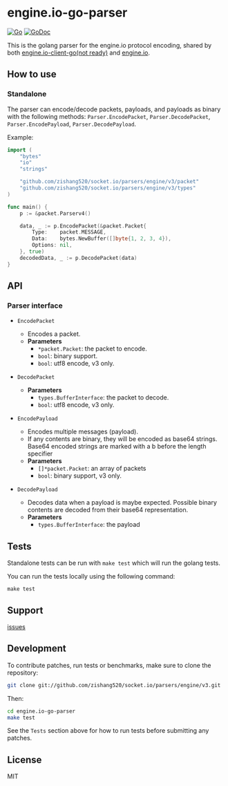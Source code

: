 
# engine.io-go-parser

[![Go](https://github.com/zishang520/socket.io/parsers/engine/v3/actions/workflows/go.yml/badge.svg)](https://github.com/zishang520/socket.io/parsers/engine/v3/actions/workflows/go.yml)
[![GoDoc](https://pkg.go.dev/badge/github.com/zishang520/socket.io/parsers/engine/v3?utm_source=godoc)](https://pkg.go.dev/github.com/zishang520/socket.io/parsers/engine/v3)

This is the golang parser for the engine.io protocol encoding,
shared by both
[engine.io-client-go(not ready)](https://github.com/zishang520/socket.io/clients/engine/v3) and
[engine.io](https://github.com/zishang520/engine.io).

## How to use

### Standalone

The parser can encode/decode packets, payloads, and payloads as binary
with the following methods: `Parser.EncodePacket`, `Parser.DecodePacket`, `Parser.EncodePayload`,
`Parser.DecodePayload`.

Example:

```go
import (
    "bytes"
    "io"
    "strings"

    "github.com/zishang520/socket.io/parsers/engine/v3/packet"
    "github.com/zishang520/socket.io/parsers/engine/v3/types"
)

func main() {
    p := &packet.Parserv4()

    data, _ := p.EncodePacket(&packet.Packet{
        Type:    packet.MESSAGE,
        Data:    bytes.NewBuffer([]byte{1, 2, 3, 4}),
        Options: nil,
    }, true)
    decodedData, _ := p.DecodePacket(data)
}
```

## API

### Parser interface

- `EncodePacket`
    - Encodes a packet.
    - **Parameters**
      - `*packet.Packet`: the packet to encode.
      - `bool`: binary support.
      - `bool`: utf8 encode, v3 only.
- `DecodePacket`
    - **Parameters**
      - `types.BufferInterface`: the packet to decode.
      - `bool`: utf8 encode, v3 only.

- `EncodePayload`
    - Encodes multiple messages (payload).
    - If any contents are binary, they will be encoded as base64 strings. Base64
      encoded strings are marked with a b before the length specifier
    - **Parameters**
      - `[]*packet.Packet`: an array of packets
      - `bool`: binary support, v3 only.
- `DecodePayload`
    - Decodes data when a payload is maybe expected. Possible binary contents are
      decoded from their base64 representation.
    - **Parameters**
      - `types.BufferInterface`: the payload

## Tests

Standalone tests can be run with `make test` which will run the golang tests.

You can run the tests locally using the following command:

```
make test
```

## Support

[issues](https://github.com/zishang520/socket.io/parsers/engine/v3/issues)

## Development

To contribute patches, run tests or benchmarks, make sure to clone the
repository:

```bash
git clone git://github.com/zishang520/socket.io/parsers/engine/v3.git
```

Then:

```bash
cd engine.io-go-parser
make test
```

See the `Tests` section above for how to run tests before submitting any patches.

## License

MIT
